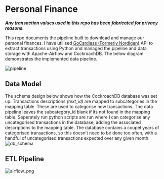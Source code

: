 
# Personal Finance

***Any transaction values used in this repo has been fabricated for privacy reasons.***

This repo documents the pipeline built to download and manage our personal finances. I have utilised [GoCardless (Formerly Nordigen)](https://gocardless.com/bank-account-data/) API to extract transactions using Python and managed the pipeline and data storage with Apache-Airflow and CockroachDB. The below diagram demonstrates the implemented data pipeline. 

![pipeline](https://github.com/joemarron/personal-finance-pipeline/blob/main/misc/data_pipeline.png)


## Data Model
The schema design below shows how the CockroachDB database was set up. Transactions descriptions *(text_id)* are mapped to subcategories in the mapping table. These are used to categorise new transactions. The data pipeline leaves the subcategory_id blank if its not found in the mapping table. Seperately run python scripts are run where I can categorise any uncategorised transactions in the database, adding the associated descriptions to the mapping table. The database contains a coupel years of categorised transactions, so this doesn't need to be done too often, with a handful of uncategorised transactions expected over any given month.
![db_schema](https://github.com/joemarron/personal-finance-pipeline/blob/main/misc/schema.png)

## ETL Pipeline

![airflow_png](https://github.com/joemarron/personal-finance-pipeline/blob/main/misc/AF_DAG.png)
